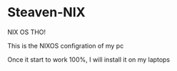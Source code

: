 # Steaven-NIX
 NIX OS THO!

This is the NIXOS configration of my pc

Once it start to work 100%, I will install it on my laptops
